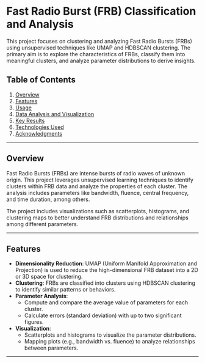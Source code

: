# **Fast Radio Burst (FRB) Classification and Analysis**

This project focuses on clustering and analyzing Fast Radio Bursts (FRBs) using unsupervised techniques like UMAP and HDBSCAN clustering. The primary aim is to explore the characteristics of FRBs, classify them into meaningful clusters, and analyze parameter distributions to derive insights. 

## **Table of Contents**
1. [Overview](#overview)
2. [Features](#features)
4. [Usage](#usage)
5. [Data Analysis and Visualization](#data-analysis-and-visualization)
6. [Key Results](#key-results)
7. [Technologies Used](#technologies-used)
8. [Acknowledgments](#acknowledgments)

---

## **Overview**

Fast Radio Bursts (FRBs) are intense bursts of radio waves of unknown origin. This project leverages unsupervised learning techniques to identify clusters within FRB data and analyze the properties of each cluster. The analysis includes parameters like bandwidth, fluence, central frequency, and time duration, among others.

The project includes visualizations such as scatterplots, histograms, and clustering maps to better understand FRB distributions and relationships among different parameters.

---

## **Features**

- **Dimensionality Reduction**: UMAP (Uniform Manifold Approximation and Projection) is used to reduce the high-dimensional FRB dataset into a 2D or 3D space for clustering.
- **Clustering**: FRBs are classified into clusters using HDBSCAN clustering to identify similar patterns or behaviors.
- **Parameter Analysis**:
  - Compute and compare the average value of parameters for each cluster.
  - Calculate errors (standard deviation) with up to two significant figures.
- **Visualization**:
  - Scatterplots and histograms to visualize the parameter distributions.
  - Mapping plots (e.g., bandwidth vs. fluence) to analyze relationships between parameters.

---

